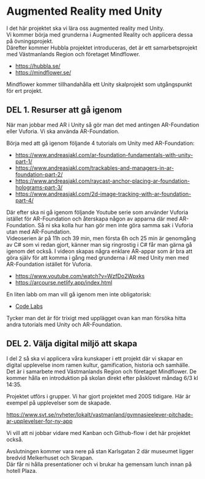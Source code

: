 # Augmented Reality med Unity

I det här projektet ska vi lära oss augmented reality med Unity.  
Vi kommer börja med grunderna i Augmented Reality och applicera dessa på övningsprojekt.  
Därefter kommer Hubbla projektet introduceras, det är ett samarbetsprojekt med Västmanlands Region och företaget Mindflower.

- <a href="https://hubbla.se/">https://hubbla.se/</a>
- <a href="https://mindflower.se/">https://mindflower.se/</a>

Mindflower kommer tillhandahålla ett Unity skalprojekt som utgångspunkt för ert projekt.

## DEL 1. Resurser att gå igenom

När man jobbar med AR i Unity så gör man det med antingen AR-Foundation eller Vuforia.
Vi ska använda AR-Foundation.

Börja med att gå igenom följande 4 tutorials om Unity med AR-Foundation:

- <a href="https://www.andreasjakl.com/ar-foundation-fundamentals-with-unity-part-1/">https://www.andreasjakl.com/ar-foundation-fundamentals-with-unity-part-1/</a>
- <a href="https://www.andreasjakl.com/trackables-and-managers-in-ar-foundation-part-2/">https://www.andreasjakl.com/trackables-and-managers-in-ar-foundation-part-2/</a>
- <a href="https://www.andreasjakl.com/raycast-anchor-placing-ar-foundation-holograms-part-3/">https://www.andreasjakl.com/raycast-anchor-placing-ar-foundation-holograms-part-3/</a>
- <a href="https://www.andreasjakl.com/2d-image-tracking-with-ar-foundation-part-4/">https://www.andreasjakl.com/2d-image-tracking-with-ar-foundation-part-4/</a>

Där efter ska ni gå igenom följande Youtube serie som använder Vuforia istället för AR-Foundation och återskapa någon av apparna där med AR-Foundation. Så ni ska kolla hur han gör men inte göra samma sak i Vuforia utan med AR-Foundation.  
Videoserien är på 11h och 39 min, men första 6h och 25 min är genomgång av C# som vi redan gjort, känner man sig ringrostig i C# får man gärna gå igenom det också. I videon skapas några enklare AR-appar som är bra att göra själv för att komma i gång med grunderna i AR med Unity men med AR-Foundation istället för Vuforia.

- <a href="https://www.youtube.com/watch?v=WzfDo2Wpxks">https://www.youtube.com/watch?v=WzfDo2Wpxks</a><br>
- <a href="https://arcourse.netlify.app/index.html">https://arcourse.netlify.app/index.html</a><br>

En liten labb om man vill gå igenom men inte obligatorisk:

- <a href="https://codelabs.developers.google.com/arcore-unity-ar-foundation#0">Code Labs</a>

Tycker man det är för trixigt med upplägget ovan kan man försöka hitta andra tutorials med Unity och AR-Foundation.

## DEL 2. Välja digital miljö att skapa

I del 2 så ska vi applicera våra kunskaper i ett projekt där vi skapar en digital upplevelse inom ramen kultur, gamification, historia och samhälle.  
Det är i samarbete med Västmanlands Region och företaget Mindflower. De kommer hålla en introduktion på skolan direkt efter påsklovet måndag 6/3 kl 14:35.

Projektet utförs i grupper. Vi har gjort projektet med 200S tidigare. Här är exempel på upplevelser som de skapade.

<a href="https://www.svt.se/nyheter/lokalt/vastmanland/gymnasieelever-pitchade-ar-upplevelser-for-ny-app
">https://www.svt.se/nyheter/lokalt/vastmanland/gymnasieelever-pitchade-ar-upplevelser-for-ny-app</a>

Vi vill att ni jobbar vidare med Kanban och Github-flow i det här projektet också.

Avslutningen kommer vara nere på stan Karlsgatan 2 där museumet ligger bredvid Melkerhuset och Skrapan.  
Där får ni hålla presentationer och vi brukar ha gemensam lunch innan på hotell Plaza.
